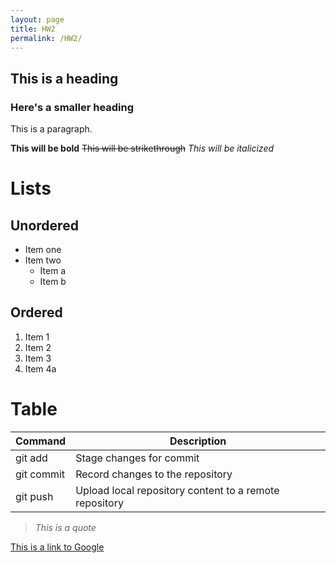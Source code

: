 ```yaml
---
layout: page
title: HW2
permalink: /HW2/
---
```


## This is a heading

### Here's a smaller heading
This is a paragraph.  

**This will be bold** ~~This will be strikethrough~~ _This will be italicized_  

# Lists
## Unordered  
- Item one  
- Item two  
  - Item a  
  - Item b  

## Ordered  
1. Item 1  
2. Item 2  
3. Item 3  
4. Item 4a  

# Table  

| Command    | Description                                          |
|------------|------------------------------------------------------|
| git add  | Stage changes for commit                            |
| git commit | Record changes to the repository                  |
| git push | Upload local repository content to a remote repository |

> *This is a quote*

[This is a link to Google](https://google.com)
